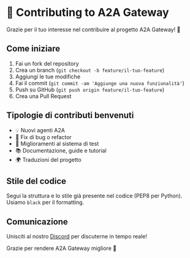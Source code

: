 # 🤝 Contributing to A2A Gateway

Grazie per il tuo interesse nel contribuire al progetto A2A Gateway! 🎉

## Come iniziare

1. Fai un fork del repository
2. Crea un branch (`git checkout -b feature/il-tuo-feature`)
3. Aggiungi le tue modifiche
4. Fai il commit (`git commit -am 'Aggiunge una nuova funzionalità'`)
5. Push su GitHub (`git push origin feature/il-tuo-feature`)
6. Crea una Pull Request

## Tipologie di contributi benvenuti

- 💡 Nuovi agenti A2A
- 🐛 Fix di bug o refactor
- 🧪 Miglioramenti al sistema di test
- 📚 Documentazione, guide e tutorial
- 🌍 Traduzioni del progetto

## Stile del codice

Segui la struttura e lo stile già presente nel codice (PEP8 per Python). Usiamo `black` per il formatting.

## Comunicazione

Unisciti al nostro [Discord](https://discord.gg/3wVy3qs2Zp) per discuterne in tempo reale!

Grazie per rendere A2A Gateway migliore 💙
